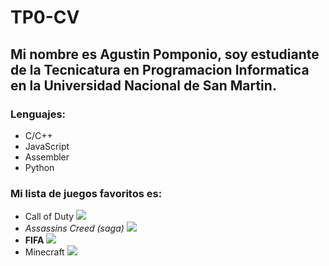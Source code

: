 # TP0-CV
## Mi nombre es **Agustin Pomponio**, soy estudiante de la **Tecnicatura en Programacion Informatica** en la **Universidad Nacional de San Martin**.
### Lenguajes: 
- C/C++
- JavaScript 
- Assembler
- Python 

### Mi lista de juegos favoritos es: 
- Call of Duty  ![](https://www.google.com/url?sa=i&url=https%3A%2F%2Fwww.xbox.com%2Fes-AR%2Fgames%2Fstore%2Fcall-of-duty-modern-warfare-remastered%2FBQLMFLL88BSW&psig=AOvVaw3fMbNGeOACcloFGk57PG1P&ust=1723678788671000&source=images&cd=vfe&opi=89978449&ved=0CBQQjRxqFwoTCPiXpoGS84cDFQAAAAAdAAAAABAE)
- *Assassins Creed (saga)* ![](https://www.google.com/url?sa=i&url=https%3A%2F%2Fwww.xbox.com%2Fes-AR%2Fgames%2Fstore%2Fassassins-creed-the-ezio-collection%2FBQ9S8ZKCT3Q7&psig=AOvVaw057WvBKG6sjA6cudwhlmed&ust=1723678830123000&source=images&cd=vfe&opi=89978449&ved=0CBQQjRxqFwoTCNDAv5aS84cDFQAAAAAdAAAAABAE)
- **FIFA**  ![](https://www.google.com/url?sa=i&url=https%3A%2F%2Fwww.ea.com%2Fes-es%2Fgames%2Ffifa%2Fnews%2Ffifa-16-reasons&psig=AOvVaw2vy498VNXepzLCzUqjRLH6&ust=1723678863555000&source=images&cd=vfe&opi=89978449&ved=0CBQQjRxqFwoTCPDX66SS84cDFQAAAAAdAAAAABAE)
- Minecraft  ![](https://www.google.com/url?sa=i&url=https%3A%2F%2Fwww.hobbyconsolas.com%2Fguias-trucos%2Fminecraft&psig=AOvVaw2BQtcy4ge8gXnfRgRjMdNB&ust=1723678878844000&source=images&cd=vfe&opi=89978449&ved=0CBQQjRxqFwoTCPiWzKyS84cDFQAAAAAdAAAAABAE)



